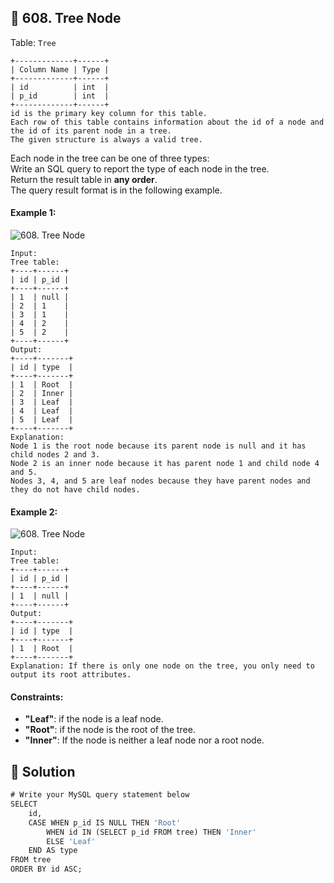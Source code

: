 ## 📝 608. Tree Node  
Table: `Tree`  

```
+-------------+------+
| Column Name | Type |
+-------------+------+
| id          | int  |
| p_id        | int  |
+-------------+------+
id is the primary key column for this table.
Each row of this table contains information about the id of a node and the id of its parent node in a tree.
The given structure is always a valid tree.

```
     
Each node in the tree can be one of three types:  
Write an SQL query to report the type of each node in the tree.  
Return the result table in **any order**.  
The query result format is in the following example.  
     
  
#### Example 1:  
![608. Tree Node](https://assets.leetcode.com/uploads/2021/10/22/tree1.jpg)

```
Input: 
Tree table:
+----+------+
| id | p_id |
+----+------+
| 1  | null |
| 2  | 1    |
| 3  | 1    |
| 4  | 2    |
| 5  | 2    |
+----+------+
Output: 
+----+-------+
| id | type  |
+----+-------+
| 1  | Root  |
| 2  | Inner |
| 3  | Leaf  |
| 4  | Leaf  |
| 5  | Leaf  |
+----+-------+
Explanation: 
Node 1 is the root node because its parent node is null and it has child nodes 2 and 3.
Node 2 is an inner node because it has parent node 1 and child node 4 and 5.
Nodes 3, 4, and 5 are leaf nodes because they have parent nodes and they do not have child nodes.

```
#### Example 2:  
![608. Tree Node](https://assets.leetcode.com/uploads/2021/10/22/tree2.jpg)

```
Input: 
Tree table:
+----+------+
| id | p_id |
+----+------+
| 1  | null |
+----+------+
Output: 
+----+-------+
| id | type  |
+----+-------+
| 1  | Root  |
+----+-------+
Explanation: If there is only one node on the tree, you only need to output its root attributes.

```
  
#### Constraints:  
+ **"Leaf"**: if the node is a leaf node.  
+ **"Root"**: if the node is the root of the tree.  
+ **"Inner"**: If the node is neither a leaf node nor a root node.  
  
## 📝 Solution 
```sql  
# Write your MySQL query statement below  
SELECT   
    id,  
    CASE WHEN p_id IS NULL THEN 'Root'  
        WHEN id IN (SELECT p_id FROM tree) THEN 'Inner'  
        ELSE 'Leaf'  
    END AS type  
FROM tree  
ORDER BY id ASC;  
```  